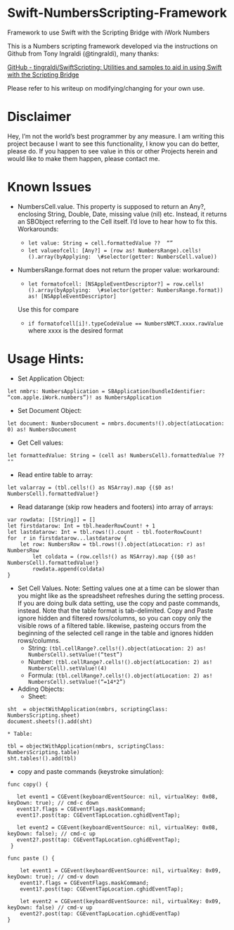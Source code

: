 # Swift-NumbersScripting-Framework
Framework to use Swift with the Scripting Bridge with iWork Numbers

This is a Numbers scripting framework developed via the instructions  on Github from Tony Ingraldi  (@tingraldi), many thanks:

[GitHub - tingraldi/SwiftScripting: Utilities and samples to aid in using Swift with the Scripting Bridge](https://github.com/tingraldi/SwiftScripting)

Please refer to his writeup on modifying/changing for your own use.
# Disclaimer
Hey, I’m not the world’s best programmer by any measure.  I am writing this project because I want to see this functionality, I know you can do better, please do.  If you happen to see value in this or other Projects herein and would like to make them happen, please contact me.

# Known Issues
* NumbersCell.value. This property is supposed to return an Any?, enclosing String, Double, Date, missing value (nil) etc.  Instead, it returns an SBObject referring to the Cell itself.    I’d love to hear how to fix this. Workarounds:
	* ```let value: String = cell.formattedValue ??  “”```
	* ```let valueofcell: [Any?] = (row as! NumbersRange).cells!().array(byApplying:  \#selector(getter: NumbersCell.value))```
* NumbersRange.format does not return the proper value: workaround:
	* ```let formatofcell: [NSAppleEventDescriptor?] = row.cells!().array(byApplying:  \#selector(getter: NumbersRange.format)) as! [NSAppleEventDescriptor]```
	
	Use this for compare
	* ```if formatofcell[i]!.typeCodeValue == NumbersNMCT.xxxx.rawValue``` where xxxx is the desired format
	 
# Usage Hints:
* Set Application Object:
```
let nmbrs: NumbersApplication = SBApplication(bundleIdentifier: “com.apple.iWork.numbers”)! as NumbersApplication
```
* Set Document Object:
```
let document: NumbersDocument = nmbrs.documents!().object(atLocation: 0) as! NumbersDocument
```
* Get Cell values:
```
let formattedValue: String = (cell as! NumbersCell).formattedValue ?? ""
```
* Read entire table to array:
```
let valarray = (tbl.cells!() as NSArray).map {($0 as! NumbersCell).formattedValue!}
```
* Read datarange (skip row headers and footers) into array of arrays:
```
var rowdata: [[String]] = []
let firstdatarow: Int = tbl.headerRowCount! + 1
let lastdatarow: Int = tbl.rows!().count - tbl.footerRowCount!
for  r in firstdatarow...lastdatarow {
	let row: NumbersRow = tbl.rows!().object(atLocation: r) as! NumbersRow        
        let coldata = (row.cells!() as NSArray).map {($0 as! NumbersCell).formattedValue!}
        rowdata.append(coldata)
}    	
```
* Set Cell Values. Note: Setting values one at a time can be slower than you might like as the spreadsheet refreshes during the setting process.  If you are doing bulk data setting, use the copy and paste commands, instead.  Note that the table format is tab-delimited.  Copy and Paste ignore hidden and filtered rows/columns, so you can copy only the visible rows of a filtered table. likewise, pasteing occurs from the beginning of the selected cell range in the table and ignores hidden rows/columns.
	* String:	```(tbl.cellRange?.cells!().object(atLocation: 2) as! NumbersCell).setValue!(“test”)```
	* Number:	```(tbl.cellRange?.cells!().object(atLocation: 2) as! NumbersCell).setValue!(4)```
	* Formula:	```(tbl.cellRange?.cells!().object(atLocation: 2) as! NumbersCell).setValue!(“=14*2”)```
* Adding Objects:
	* Sheet:
```
sht  = objectWithApplication(nmbrs, scriptingClass: NumbersScripting.sheet)
document.sheets!().add(sht)
```
	* Table:
```
tbl = objectWithApplication(nmbrs, scriptingClass: NumbersScripting.table)
sht.tables!().add(tbl)
```
* copy and paste commands (keystroke simulation): 
 ```
 func copy() {
     
    let event1 = CGEvent(keyboardEventSource: nil, virtualKey: 0x08, keyDown: true); // cmd-c down
    event1?.flags = CGEventFlags.maskCommand;
    event1?.post(tap: CGEventTapLocation.cghidEventTap);
    
    let event2 = CGEvent(keyboardEventSource: nil, virtualKey: 0x08, keyDown: false); // cmd-c up
    event2?.post(tap: CGEventTapLocation.cghidEventTap);
  }
```
```
func paste () {
    
    let event1 = CGEvent(keyboardEventSource: nil, virtualKey: 0x09, keyDown: true); // cmd-v down
    event1?.flags = CGEventFlags.maskCommand;
    event1?.post(tap: CGEventTapLocation.cghidEventTap);
    
    let event2 = CGEvent(keyboardEventSource: nil, virtualKey: 0x09, keyDown: false) // cmd-v up
    event2?.post(tap: CGEventTapLocation.cghidEventTap)
}
```


